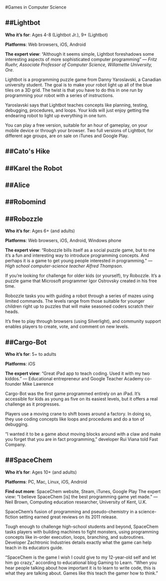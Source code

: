 #Games in Computer Science

##Lightbot
---

**Who it’s for**: Ages 4-8 (Lightbot Jr.), 9+ (Lightbot)

**Platforms**: Web browsers, iOS, Android

**The expert view**: “Although it seems simple, Lightbot foreshadows some interesting aspects of more sophisticated computer programming” — *Fritz Ruehr, Associate Professor of Computer Science, Willamette University, Ore*.

Lightbot is a programming puzzle game from Danny Yaroslavski, a Canadian university student. The goal is to make your robot light up all of the blue tiles on a 3D grid. The twist is that you have to do this in one run by programming your robot with a series of instructions.

Yaroslavski says that Lightbot teaches concepts like planning, testing, debugging, procedures, and loops. Your kids will just enjoy getting the endearing robot to light up everything in one turn.

You can play a free version, suitable for an hour of gameplay, on your mobile device or through your browser. Two full versions of Lightbot, for different age groups, are on sale on iTunes and Google Play.

##Cato's Hike
---

##Karel the Robot
---

##Alice
---

##Robomind
---

##Robozzle
---

**Who it’s for**: Ages 6+ (and adults)

**Platforms**: Web browsers, iOS, Android, Windows phone

**The expert view**: “Robozzle bills itself as a social puzzle game, but to me it’s a fun and interesting way to introduce programming concepts. And perhaps it is a game to get young people interested in programming.” — *High school computer-science teacher Alfred Thompson*.

If you’re looking for challenge for older kids (or yourself), try Robozzle. It’s a puzzle game that Microsoft programmer Igor Ostrovsky created in his free time.

Robozzle tasks you with guiding a robot through a series of mazes using limited commands. The levels range from those suitable for younger children right up to puzzles that will make seasoned coders scratch their heads.

It’s free to play through browsers (using Silverlight), and community support enables players to create, vote, and comment on new levels.

##Cargo-Bot
---

**Who it’s for**: 5+ to adults

**Platforms**: iOS

**The expert view**: “Great iPad app to teach coding. Used it with my two kiddos.” — Educational entrepreneur and Google Teacher Academy co-founder Mike Lawrence

Cargo-Bot was the first game programmed entirely on an iPad. It’s accessible for kids as young as five on its easiest levels, but it offers a real challenge as it progresses.

Players use a moving crane to shift boxes around a factory. In doing so, they use coding concepts like loops and procedures and do a ton of debugging.

“I wanted it to be a game about moving blocks around with a claw and make you forget that you are in fact programming,” developer Rui Viana told Fast Company.

##SpaceChem
---

**Who it’s for**: Ages 10+ (and adults)

**Platforms**: PC, Mac, Linux, iOS, Android

**Find out more**: SpaceChem website, Steam, iTunes, Google Play
The expert view: “I believe SpaceChem [is] the best programming game yet made.” — Neil Brown, Computing education researcher, University of Kent, U.K.

SpaceChem’s fusion of programming and pseudo-chemistry in a science-fiction setting earned great reviews on its 2011 release.

Tough enough to challenge high-school students and beyond, SpaceChem tasks players with building machines to fight monsters, using programming concepts like in-order execution, loops, branching, and subroutines. Developer Zachtronic Industries details exactly what the game can help teach in its educators guide.

“SpaceChem is the game I wish I could give to my 12-year-old self and let him go crazy,” according to educational blog Gaming to Learn. “When you hear people talking about how important it is to learn to write code, this is what they are talking about. Games like this teach the gamer how to think.”